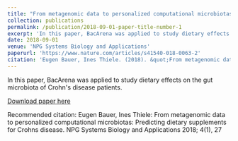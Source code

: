 ```yaml
---
title: "From metagenomic data to personalized computational microbiotas: Predicting dietary supplements for Crohns disease"
collection: publications
permalink: /publication/2018-09-01-paper-title-number-1
excerpt: 'In this paper, BacArena was applied to study dietary effects on the gut microbiota of Crohns disease patients.'
date: 2018-09-01
venue: 'NPG Systems Biology and Applications'
paperurl: 'https://www.nature.com/articles/s41540-018-0063-2'
citation: 'Eugen Bauer, Ines Thiele. (2018). &quot;From metagenomic data to personalized computational microbiotas: Predicting dietary supplements for Crohns disease.&quot; <i>NPG Systems Biology and Applications</i>. 4(1).'
---
```

In this paper, BacArena was applied to study dietary effects on the gut microbiota of Crohn's disease patients.

[Download paper here](https://www.nature.com/articles/s41540-018-0063-2)

Recommended citation: Eugen Bauer, Ines Thiele: From metagenomic data to personalized computational microbiotas: Predicting dietary supplements for Crohns disease. NPG Systems Biology and Applications 2018; 4(1), 27 